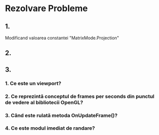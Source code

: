 # Rezolvare Probleme

## 1.
  Modificand valoarea constantei "MatrixMode.Projection"
## 2.

## 3.
### 1. Ce este un viewport?
### 2. Ce reprezintă conceptul de frames per seconds din punctul de vedere al bibliotecii OpenGL?
### 3. Când este rulată metoda OnUpdateFrame()?
### 4. Ce este modul imediat de randare?
